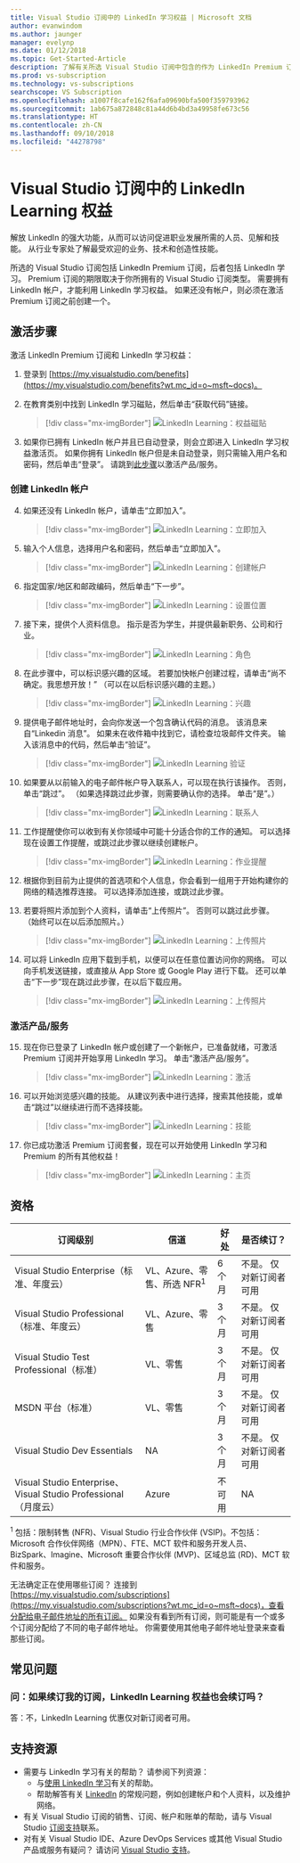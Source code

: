 ```yaml
---
title: Visual Studio 订阅中的 LinkedIn 学习权益 | Microsoft 文档
author: evanwindom
ms.author: jaunger
manager: evelynp
ms.date: 01/12/2018
ms.topic: Get-Started-Article
description: 了解有关所选 Visual Studio 订阅中包含的作为 LinkedIn Premium 订阅一部分的 LinkedIn Learning 权益。
ms.prod: vs-subscription
ms.technology: vs-subscriptions
searchscope: VS Subscription
ms.openlocfilehash: a1007f8cafe162f6afa09690bfa500f359793962
ms.sourcegitcommit: 1ab675a872848c81a44d6b4bd3a49958fe673c56
ms.translationtype: HT
ms.contentlocale: zh-CN
ms.lasthandoff: 09/10/2018
ms.locfileid: "44278798"
---
```

# <a name="the-linkedin-learning-benefit-in-visual-studio-subscriptions"></a>Visual Studio 订阅中的 LinkedIn Learning 权益

解放 LinkedIn 的强大功能，从而可以访问促进职业发展所需的人员、见解和技能。  从行业专家处了解最受欢迎的业务、技术和创造性技能。

所选的 Visual Studio 订阅包括 LinkedIn Premium 订阅，后者包括 LinkedIn 学习。  Premium 订阅的期限取决于你所拥有的 Visual Studio 订阅类型。
需要拥有 LinkedIn 帐户，才能利用 LinkedIn 学习权益。  如果还没有帐户，则必须在激活 Premium 订阅之前创建一个。

## <a name="activation-steps"></a>激活步骤
激活 LinkedIn Premium 订阅和 LinkedIn 学习权益：
1. 登录到 [https://my.visualstudio.com/benefits](https://my.visualstudio.com/benefits?wt.mc_id=o~msft~docs)。

2. 在教育类别中找到 LinkedIn 学习磁贴，然后单击“获取代码”链接。
    > [!div class="mx-imgBorder"]
    > ![LinkedIn Learning：权益磁贴](_img\vs-linkedin\vs-linkedin-3-month-tile.png)


3. 如果你已拥有 LinkedIn 帐户并且已自动登录，则会立即进入 LinkedIn 学习权益激活页。  如果你拥有 LinkedIn 帐户但是未自动登录，则只需输入用户名和密码，然后单击“登录”。  请跳到[此步骤](#activate-your-offer)以激活产品/服务。

### <a name="create-a-linkedin-account"></a>创建 LinkedIn 帐户
4. 如果还没有 LinkedIn 帐户，请单击“立即加入”。
    > [!div class="mx-imgBorder"]
    > ![LinkedIn Learning：立即加入](_img\vs-linkedin\vs-linkedin-join-now.png)

5. 输入个人信息，选择用户名和密码，然后单击“立即加入”。
    > [!div class="mx-imgBorder"]
    > ![LinkedIn Learning：创建帐户](_img\vs-linkedin\vs-linkedin-create-account.png)

6. 指定国家/地区和邮政编码，然后单击“下一步”。
    > [!div class="mx-imgBorder"]
    > ![LinkedIn Learning：设置位置](_img\vs-linkedin\vs-linkedin-set-location.png)

7. 接下来，提供个人资料信息。  指示是否为学生，并提供最新职务、公司和行业。
    > [!div class="mx-imgBorder"]
    > ![LinkedIn Learning：角色](_img\vs-linkedin\vs-linkedin-role.png)

8. 在此步骤中，可以标识感兴趣的区域。  若要加快帐户创建过程，请单击“尚不确定。我思想开放！”  （可以在以后标识感兴趣的主题。）
    > [!div class="mx-imgBorder"]
    > ![LinkedIn Learning：兴趣](_img\vs-linkedin\vs-linkedin-interests.png)

9.  提供电子邮件地址时，会向你发送一个包含确认代码的消息。  该消息来自“Linkedin 消息”。  如果未在收件箱中找到它，请检查垃圾邮件文件夹。  输入该消息中的代码，然后单击“验证”。
    > [!div class="mx-imgBorder"]
    > ![LinkedIn Learning 验证](_img\vs-linkedin\vs-linkedin-verify.png)

10. 如果要从以前输入的电子邮件帐户导入联系人，可以现在执行该操作。  否则，单击“跳过”。 （如果选择跳过此步骤，则需要确认你的选择。  单击“是”。）
    > [!div class="mx-imgBorder"]
    > ![LinkedIn Learning：联系人](_img\vs-linkedin\vs-linkedin-contacts.png)

11. 工作提醒使你可以收到有关你领域中可能十分适合你的工作的通知。  可以选择现在设置工作提醒，或跳过此步骤以继续创建帐户。
    > [!div class="mx-imgBorder"]
    > ![LinkedIn Learning：作业提醒](_img\vs-linkedin\vs-linkedin-job-alerts.png)

12. 根据你到目前为止提供的首选项和个人信息，你会看到一组用于开始构建你的网络的精选推荐连接。  可以选择添加连接，或跳过此步骤。

13. 若要将照片添加到个人资料，请单击“上传照片”。  否则可以跳过此步骤。  （始终可以在以后添加照片。）
    > [!div class="mx-imgBorder"]
    > ![LinkedIn Learning：上传照片](_img\vs-linkedin\vs-linkedin-photo.png)

14. 可以将 LinkedIn 应用下载到手机，以便可以在任意位置访问你的网络。  可以向手机发送链接，或直接从 App Store 或 Google Play 进行下载。  还可以单击“下一步”现在跳过此步骤，在以后下载应用。
    > [!div class="mx-imgBorder"]
    > ![LinkedIn Learning：上传照片](_img\vs-linkedin\vs-linkedin-app.png)

### <a name="activate-your-offer"></a>激活产品/服务
15. 现在你已登录了 LinkedIn 帐户或创建了一个新帐户，已准备就绪，可激活 Premium 订阅并开始享用 LinkedIn 学习。  单击“激活产品/服务”。
    > [!div class="mx-imgBorder"]
    > ![LinkedIn Learning：激活](_img\vs-linkedin\vs-linkedin-Activate1.png)


16. 可以开始浏览感兴趣的技能。  从建议列表中进行选择，搜索其他技能，或单击“跳过”以继续进行而不选择技能。
    > [!div class="mx-imgBorder"]
    > ![LinkedIn Learning：技能](_img\vs-linkedin\vs-linkedin-skills.png)

17. 你已成功激活 Premium 订阅套餐，现在可以开始使用 LinkedIn 学习和 Premium 的所有其他权益！
    > [!div class="mx-imgBorder"]
    > ![LinkedIn Learning：主页](_img\vs-linkedin\vs-linkedin-learning-home.png)

## <a name="eligibility"></a>资格
| 订阅级别                                                 |     信道                                            | 好处                                                          | 是否续订？    |
|--------------------------------------------------------------------|---------------------------------------------------------|------------------------------------------------------------------|---------------|
| Visual Studio Enterprise（标准、年度云）   | VL、Azure、零售、所选 NFR<sup>1</sup> | 6 个月       |  不是。  仅对新订阅者可用          |
| Visual Studio Professional（标准、年度云） | VL、Azure、零售                                       | 3 个月                                                            |不是。  仅对新订阅者可用         |
| Visual Studio Test Professional（标准）                         | VL、零售                                              | 3 个月                                             |  不是。  仅对新订阅者可用         |
| MSDN 平台（标准）                                          | VL、零售                                              | 3 个月                                              | 不是。  仅对新订阅者可用         |
| Visual Studio Dev Essentials | NA  | 3 个月 |不是。  仅对新订阅者可用 |
| Visual Studio Enterprise、Visual Studio Professional（月度云） | Azure                                       | 不可用                                                           |NA|

<sup>1</sup> 包括：限制转售 (NFR)、Visual Studio 行业合作伙伴 (VSIP)。不包括：Microsoft 合作伙伴网络（MPN）、FTE、MCT 软件和服务开发人员、BizSpark、Imagine、Microsoft 重要合作伙伴 (MVP)、区域总监 (RD)、MCT 软件和服务。



无法确定正在使用哪些订阅？  连接到 [https://my.visualstudio.com/subscriptions](https://my.visualstudio.com/subscriptions?wt.mc_id=o~msft~docs)，查看分配给电子邮件地址的所有订阅。 如果没有看到所有订阅，则可能是有一个或多个订阅分配给了不同的电子邮件地址。  你需要使用其他电子邮件地址登录来查看那些订阅。

## <a name="frequently-asked-questions"></a>常见问题
### <a name="q-if-i-renew-my-subscription-does-my-linkedin-learning-benefit-also-renew"></a>问：如果续订我的订阅，LinkedIn Learning 权益也会续订吗？
答：不，LinkedIn Learning 优惠仅对新订阅者可用。

## <a name="support-resources"></a>支持资源
-  需要与 LinkedIn 学习有关的帮助？  请参阅下列资源：
    - 与[使用 LinkedIn 学习](https://www.linkedin.com/help/learning)有关的帮助。
    - 帮助解答有关 [LinkedIn](https://www.linkedin.com/help/linkedin) 的常规问题，例如创建帐户和个人资料，以及维护网络。
-  有关 Visual Studio 订阅的销售、订阅、帐户和账单的帮助，请与 Visual Studio [订阅支持](https://visualstudio.microsoft.com/subscriptions/support/)联系。
-  对有关 Visual Studio IDE、Azure DevOps Services 或其他 Visual Studio 产品或服务有疑问？  请访问 [Visual Studio 支持](https://visualstudio.microsoft.com/support/)。